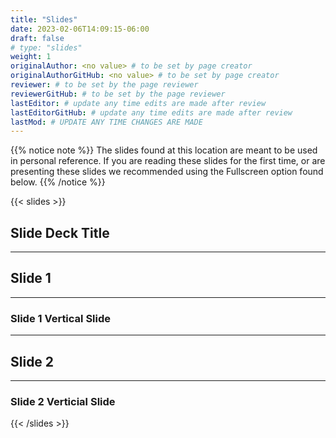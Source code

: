 ```yaml
---
title: "Slides"
date: 2023-02-06T14:09:15-06:00
draft: false
# type: "slides"
weight: 1
originalAuthor: <no value> # to be set by page creator
originalAuthorGitHub: <no value> # to be set by page creator
reviewer: # to be set by the page reviewer
reviewerGitHub: # to be set by the page reviewer
lastEditor: # update any time edits are made after review
lastEditorGitHub: # update any time edits are made after review
lastMod: # UPDATE ANY TIME CHANGES ARE MADE
---
```


{{% notice note %}}
The slides found at this location are meant to be used in personal reference. If you are reading these slides for the first time, or are presenting these slides we recommended using the Fullscreen option found below.
{{% /notice %}}

{{< slides >}}

## Slide Deck Title

---

## Slide 1

___

### Slide 1 Vertical Slide

---

## Slide 2

___

### Slide 2 Verticial Slide

{{< /slides >}}